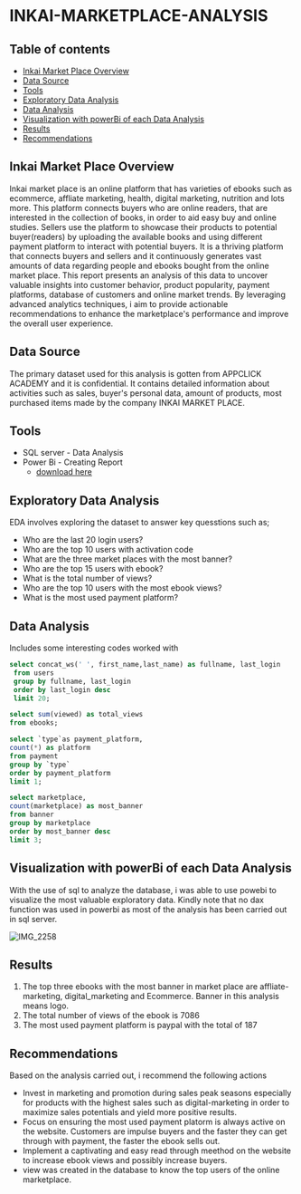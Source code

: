 # INKAI-MARKETPLACE-ANALYSIS

## Table of contents
- [Inkai Market Place Overview](#inkai-market-place-overview)
- [Data Source](#data-source)
- [Tools](#tools)
- [Exploratory Data Analysis](#exploratory-data-analysis)
- [Data Analysis](#data-analysis)
- [Visualization with powerBi of each Data Analysis](#visualization-with-powerbi-of-each-data-analysis)
- [Results](#results)
- [Recommendations](#recommendations)


## Inkai Market Place Overview
Inkai market place is an online platform that has varieties of ebooks such as ecommerce, affliate marketing, health, digital marketing, nutrition and lots more. This platform connects buyers who are online readers, that are interested in the collection of books, in order to aid easy buy and online studies. Sellers use the platform to showcase their products to potential buyer(readers) by uploading the available books and using different payment platform to interact with potential buyers.
It is a thriving platform that connects buyers and sellers and it continuously generates vast amounts of data regarding people and ebooks bought from the online market place. 
This report presents an analysis of this data to uncover valuable insights into customer behavior, product popularity, payment platforms, database of customers and online market trends. By leveraging advanced analytics techniques, i aim to provide actionable recommendations to enhance the marketplace's performance and improve the overall user experience.

## Data Source
The primary dataset used for this analysis is gotten from APPCLICK ACADEMY and it is confidential. It contains detailed information about activities such as sales, buyer's personal data, amount of products, most purchased items made by the company INKAI MARKET PLACE.

## Tools
- SQL server - Data Analysis
- Power Bi - Creating Report
   - [download here](https://powerbi.com)

## Exploratory Data Analysis
EDA involves exploring the dataset to answer key quesstions such as;

- Who are the last 20 login users?
- Who are the top 10 users with activation code
- What are the three market places with the most banner?
- Who are the top 15 users with ebook?
- What is the total number of views?
- Who are the top 10 users with the most ebook views?
- What is the most used payment platform?

## Data Analysis
Includes some interesting codes worked with 

```sql
select concat_ws(' ', first_name,last_name) as fullname, last_login
 from users
 group by fullname, last_login
 order by last_login desc
 limit 20;

select sum(viewed) as total_views
from ebooks;

select `type`as payment_platform,
count(*) as platform
from payment
group by `type`
order by payment_platform
limit 1;

select marketplace, 
count(marketplace) as most_banner
from banner 
group by marketplace
order by most_banner desc
limit 3;
 ```

## Visualization with powerBi of each Data Analysis
With the use of sql to analyze the database, i was able to use powebi to visualize the most valuable exploratory data. Kindly note that no dax function was used in powerbi as most of the analysis has been carried out in sql server.

![IMG_2258](https://github.com/debbhie/INKAI-MARKETPLACE-ANALYSIS/assets/161854079/f221b0a1-472d-408a-b0a0-3db76d81d3db)

## Results
1. The top three ebooks with the most banner in market place are affliate-marketing, digital_marketing and Ecommerce. Banner in this analysis means logo.
2. The total number of views of the ebook is 7086
3.  The most used payment platform is paypal with the total of 187

## Recommendations
Based on the analysis carried out, i recommend the following actions
- Invest in marketing and promotion during sales peak seasons especially for products with the highest sales such as digital-marketing in order to maximize sales potentials and yield more positive results.
- Focus on ensuring the most used payment platorm is always active on the website. Customers are impulse buyers and the faster they can get through with payment, the faster the ebook sells out.
- Implement a captivating and easy read through meethod on the website to increase ebook views and possibly increase buyers.
- view was created in the database to know the top users of the online marketplace.



















  
